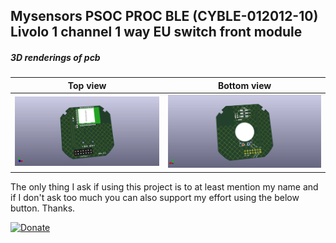 ## Mysensors PSOC PROC BLE (CYBLE-012012-10) Livolo 1 channel 1 way EU switch front module

##### 3D renderings of pcb

Top view | Bottom view
------------ | -------------
![Alt text](3d/renderings/livolo_1_channel_1way_eu_switch_cyble_top.png?raw=true "top view") | ![Alt text](3d/renderings/livolo_1_channel_1way_eu_switch_cyble_bottom.png?raw=true "bottom view")


The only thing I ask if using this project is to at least mention my name and if I don't ask too much you can also support my effort using the below button. Thanks.

[![Donate](https://img.shields.io/badge/Donate-PayPal-green.svg)](https://www.paypal.com/cgi-bin/webscr?cmd=_s-xclick&hosted_button_id=3ELNC7T6XRJ74&source=url)